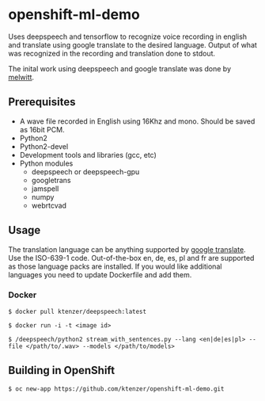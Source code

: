 # openshift-ml-demo
Uses deepspeech and tensorflow to recognize voice recording in english and translate using google translate to the desired language. Output of what was recognized in the recording and translation done to stdout.

The inital work using deepspeech and google translate was done by [melwitt](https://github.com/melwitt/gpu-demo.git). 

## Prerequisites
* A wave file recorded in English using 16Khz and mono. Should be saved as 16bit PCM.
* Python2
* Python2-devel
* Development tools and libraries (gcc, etc)
* Python modules
  * deepspeech or deepspeech-gpu
  * googletrans
  * jamspell
  * numpy
  * webrtcvad

## Usage
The translation language can be anything supported by [google translate](https://cloud.google.com/translate/docs/languages). Use the ISO-639-1 code. Out-of-the-box en, de, es, pl and fr are supported as those language packs are installed. If you would like additional languages you need to update Dockerfile and add them.

### Docker
```
$ docker pull ktenzer/deepspeech:latest
```
```
$ docker run -i -t <image id>
```
```
$ /deepspeech/python2 stream_with_sentences.py --lang <en|de|es|pl> --file </path/to/.wav> --models </path/to/models>
```

## Building in OpenShift
```
$ oc new-app https://github.com/ktenzer/openshift-ml-demo.git
```
